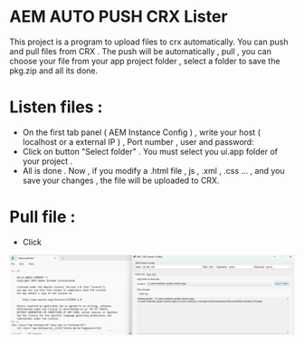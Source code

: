 # AEM AUTO PUSH CRX Lister

This project is a program to upload files to crx automatically. You can push and pull files from CRX . The push will be automatically , pull , you can choose your file from your app project folder , select a folder to save the pkg.zip and all its done.


# Listen files :
  
- On the first tab panel ( AEM Instance Config ) , write your host ( localhost or a external IP ) , Port number , user and password:
- Click on button "Select folder" . You must select you ui.app folder of your project .
- All is done . Now , if you modify a .html file , js , .xml , .css ... , and you save your changes , the file will be uploaded to CRX.

# Pull file :

- Click 

![fibob](https://github.com/tsw1985/AEM_Push_CRX/blob/master/demo.png)
